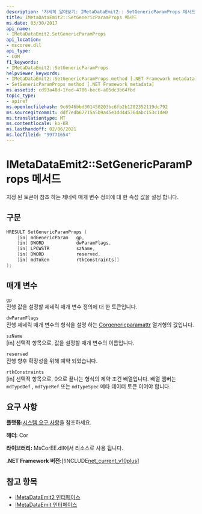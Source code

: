 ```yaml
---
description: '자세히 알아보기: IMetaDataEmit2:: SetGenericParamProps 메서드'
title: IMetaDataEmit2::SetGenericParamProps 메서드
ms.date: 03/30/2017
api_name:
- IMetaDataEmit2.SetGenericParamProps
api_location:
- mscoree.dll
api_type:
- COM
f1_keywords:
- IMetaDataEmit2::SetGenericParamProps
helpviewer_keywords:
- IMetaDataEmit2::SetGenericParamProps method [.NET Framework metadata]
- SetGenericParamProps method [.NET Framework metadata]
ms.assetid: cd93a48d-1fed-4706-bec6-a05dc3b64fbd
topic_type:
- apiref
ms.openlocfilehash: 9c6946bbd301450203bc6fb2b1202352119dc792
ms.sourcegitcommit: ddf7edb67715a5b9a45e3dd44536dabc153c1de0
ms.translationtype: MT
ms.contentlocale: ko-KR
ms.lasthandoff: 02/06/2021
ms.locfileid: "99771654"
---
```

# <a name="imetadataemit2setgenericparamprops-method"></a>IMetaDataEmit2::SetGenericParamProps 메서드

지정 된 토큰이 참조 하는 제네릭 매개 변수 정의에 대 한 속성 값을 설정 합니다.  
  
## <a name="syntax"></a>구문  
  
```cpp  
HRESULT SetGenericParamProps (  
    [in] mdGenericParam   gp,
    [in] DWORD            dwParamFlags,
    [in] LPCWSTR          szName,
    [in] DWORD            reserved,
    [in] mdToken          rtkConstraints[]  
);  
```  
  
## <a name="parameters"></a>매개 변수  

 `gp`  
 진행 값을 설정할 제네릭 매개 변수 정의에 대 한 토큰입니다.  
  
 `dwParamFlags`  
 진행 제네릭 매개 변수의 형식을 설명 하는 [Corgenericparamattr](corgenericparamattr-enumeration.md) 열거형의 값입니다.  
  
 `szName`  
 [in] 선택적 항목으로, 값을 설정할 매개 변수의 이름입니다.  
  
 `reserved`  
 진행 향후 확장성을 위해 예약 되었습니다.  
  
 `rtkConstraints`  
 [in] 선택적 항목으로, 0으로 끝나는 형식의 제약 조건 배열입니다. 배열 멤버는 `mdTypeDef` , `mdTypeRef` 또는 `mdTypeSpec` 메타 데이터 토큰 이어야 합니다.  
  
## <a name="requirements"></a>요구 사항  

 **플랫폼:**[시스템 요구 사항](../../get-started/system-requirements.md)을 참조하세요.  
  
 **헤더:** Cor  
  
 **라이브러리:** MsCorEE.dll에서 리소스로 사용 됩니다.  
  
 **.NET Framework 버전:**[!INCLUDE[net_current_v10plus](../../../../includes/net-current-v10plus-md.md)]  
  
## <a name="see-also"></a>참고 항목

- [IMetaDataEmit2 인터페이스](imetadataemit2-interface.md)
- [IMetaDataEmit 인터페이스](imetadataemit-interface.md)

